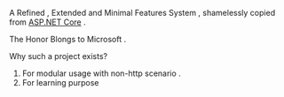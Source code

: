 A Refined , Extended and Minimal Features System , shamelessly copied from [ASP.NET Core](https://github.com/aspnet/HttpAbstractions) . 

The Honor Blongs to Microsoft .

Why such a project exists? 

1. For modular usage with non-http scenario .
2. For learning purpose